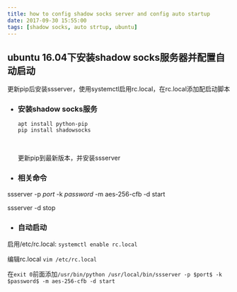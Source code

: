 ```yaml
---
title: how to config shadow socks server and config auto startup
date: 2017-09-30 15:55:00
tags: [shadow socks, auto strtup, ubuntu]
---
```




## ubuntu 16.04下安装shadow socks服务器并配置自动启动
更新pip后安装ssserver，使用systemctl启用rc.local，在rc.local添加配启动脚本
<!--more-->

- ### 安装shadow socks服务

  ```
  apt install python-pip
  pip install shadowsocks
  ```

  ​

  更新pip到最新版本，并安装ssserver


- ### 相关命令

ssserver -p $port$ -k $password$ -m aes-256-cfb -d start

ssserver -d stop

- ### 自动启动


启用/etc/rc.local: `systemctl enable rc.local`

编辑rc.local `vim /etc/rc.local`

在`exit 0`前面添加`/usr/bin/python /usr/local/bin/ssserver -p $port$ -k $password$ -m aes-256-cfb -d start`

